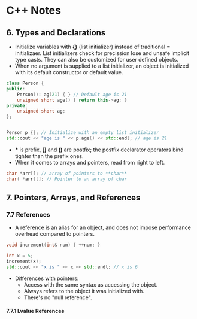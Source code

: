 # C++ Notes

## 6. Types and Declarations

* Initialize variables with **{}** (list initializer) instead of traditional **=** initializaer. List initializers check for precission lose and unsafe implicit type casts. They can also be customized for user defined objects.
* When no argument is supplied to a list initializer, an object is initialized with its default constructor or default value.

```c++
class Person {
public:
	Person(): ag(21) { } // Default age is 21
	unsigned short age() { return this->ag; }
private:
	unsigned short ag;
};


Person p {}; // Initialize with an empty list initializer
std::cout << "age is " << p.age() << std::endl; // age is 21

```

* **\*** is prefix, **[]** and **()** are postfix; the postfix declarator operators bind tighter than the prefix ones.
* When it comes to arrays and pointers, read from right to left.

```c++
char *arr[]; // array of pointers to **char**
char( *arr)[]; // Pointer to an array of char
```

## 7. Pointers, Arrays, and References

### 7.7 References
* A reference is an alias for an object, and does not impose performance overhead compared to pointers.

``` c++
void increment(int& num) { ++num; }

int x = 5;
increment(x);
std::cout << "x is " << x << std::endl; // x is 6

```

* Differences with pointers:
	* Access with the same syntax as accessing the object.
	* Always refers to the object it was initialized with.
	* There's no "null reference".

#### 7.7.1 Lvalue References